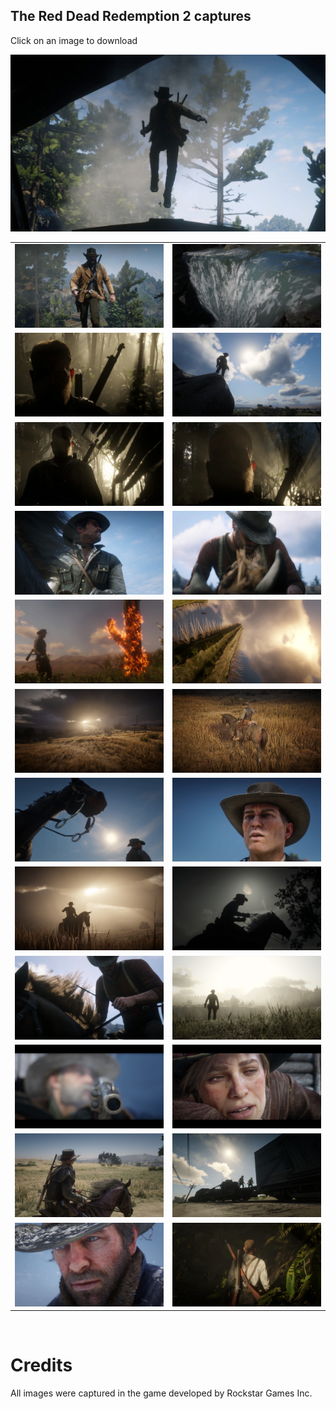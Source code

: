 ## The Red Dead Redemption 2 captures

Click on an image to download

[![](<./images/1%20(8).png>)](<./images/1%20(8).png>)

|                                                                 |                                                                 |
| --------------------------------------------------------------- | --------------------------------------------------------------- |
| [![](<./images/resized/1%20(21).png>)](<./images/1%20(7).png>)  | [![](<./images/resized/1%20(22).png>)](<./images/1%20(1).png>)  |
| [![](<./images/resized/1%20(1).png>)](<./images/1%20(20).png>)  | [![](<./images/resized/1%20(7).png>)](<./images/1%20(2).png>)   |
| [![](<./images/resized/1%20(2).png>)](<./images/1%20(19).png>)  | [![](<./images/resized/1%20(3).png>)](<./images/1%20(18).png>)  |
| [![](<./images/resized/1%20(13).png>)](<./images/1%20(12).png>) | [![](<./images/resized/1%20(14).png>)](<./images/1%20(11).png>) |
| [![](<./images/resized/1%20(4).png>)](<./images/1%20(4).png>)   | [![](<./images/resized/1%20(5).png>)](<./images/1%20(5).png>)   |
| [![](<./images/resized/1%20(6).png>)](<./images/1%20(24).png>)  | [![](<./images/resized/1%20(8).png>)](<./images/1%20(25).png>)  |
| [![](<./images/resized/1%20(9).png>)](<./images/1%20(6).png>)   | [![](<./images/resized/1%20(10).png>)](<./images/1%20(14).png>) |
| [![](<./images/resized/1%20(11).png>)](<./images/1%20(23).png>) | [![](<./images/resized/1%20(12).png>)](<./images/1%20(22).png>) |
| [![](<./images/resized/1%20(15).png>)](<./images/1%20(10).png>) | [![](<./images/resized/1%20(16).png>)](<./images/1%20(9).png>)  |
| [![](<./images/resized/1%20(17).png>)](<./images/1%20(15).png>) | [![](<./images/resized/1%20(18).png>)](<./images/1%20(16).png>) |
| [![](<./images/resized/1%20(19).png>)](<./images/1%20(13).png>) | [![](<./images/resized/1%20(20).png>)](<./images/1%20(3).png>)  |
| [![](<./images/resized/1%20(23).png>)](<./images/1%20(17).png>) | [![](<./images/resized/1%20(24).png>)](<./images/1%20(21).png>) |

<br>

# Credits

All images were captured in the game developed by Rockstar Games Inc.
